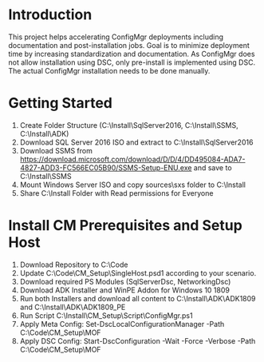 # Introduction
This project helps accelerating ConfigMgr deployments including documentation and post-installation jobs. Goal is to minimize deployment time by increasing standardization and documentation. 
As ConfigMgr does not allow installation using DSC, only pre-install is implemented using DSC. The actual ConfigMgr installation needs to be done manually.

# Getting Started
1. Create Folder Structure (C:\Install\SqlServer2016, C:\Install\SSMS, C:\Install\ADK)
2. Download SQL Server 2016 ISO and extract to C:\Install\SqlServer2016
3. Download SSMS from https://download.microsoft.com/download/D/D/4/DD495084-ADA7-4827-ADD3-FC566EC05B90/SSMS-Setup-ENU.exe and save to C:\Install\SSMS
4. Mount Windows Server ISO and copy sources\sxs folder to C:\Install
5. Share C:\Install Folder with Read permissions for Everyone

# Install CM Prerequisites and Setup Host 
1. Download Repository to C:\Code
2. Update C:\Code\CM_Setup\SingleHost.psd1 according to your scenario.
3. Download required PS Modules (SqlServerDsc, NetworkingDsc)
4. Download ADK Installer and WinPE Addon for Windows 10 1809
5. Run both Installers and download all content to C:\Install\ADK\ADK1809 and C:\Install\ADK\ADK1809_PE
6. Run Script C:\Install\CM_Setup\Script\ConfigMgr.ps1
7. Apply Meta Config: Set-DscLocalConfigurationManager -Path C:\Code\CM_Setup\MOF
8. Apply DSC Config: Start-DscConfiguration -Wait -Force -Verbose -Path C:\Code\CM_Setup\MOF